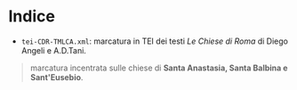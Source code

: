# Indice
* `tei-CDR-TMLCA.xml`: marcatura in TEI dei testi *Le Chiese di Roma* di Diego Angeli e A.D.Tani.
> marcatura incentrata sulle chiese di **Santa Anastasia, Santa Balbina e Sant'Eusebio**.
